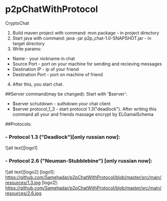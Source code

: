 # p2pChatWithProtocol
CryptoChat

1. Build maven project with command: mvn package - in project directory
2. Start java with command: java -jar p2p_chat-1.0-SNAPSHOT.jar - in target directory
3. Write params:
  - Name - your nickname in chat
  - Source Port - port on your machine for sending and recieving messages
  - Destination IP - ip of your friend
  - Destination Port - port on machine of friend
4. After this, you start chat.

##Server command(may be changed): 
Start with '$server':
  - $server schutdown - suthdown your chat client
  - $server protocol_1_3 - start protocol 1.3("deadlock"). After writing this command all your and friends massage encrypt by ELGamalSchema
  
##Protocols:
###  - Protocol 1.3 ("Deadlock")[only russian now]:
  ![alt text][logo1]
###  - Protocol 2.6 ("Neuman-Stubblebine") [only russian now]:
  ![alt text][logo2]
[logo1]: https://github.com/Samehadar/p2pChatWithProtocol/blob/master/src/main/resources/1.3.jpg
[logo2]: https://github.com/Samehadar/p2pChatWithProtocol/blob/master/src/main/resources/2.6.jpg

